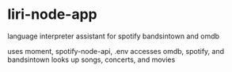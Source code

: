 # liri-node-app
language interpreter assistant for spotify bandsintown and omdb

uses moment, spotify-node-api, .env
accesses omdb, spotify, and bandsintown
looks up songs, concerts, and movies
